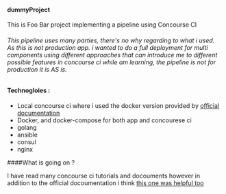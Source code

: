 #### dummyProject
This is Foo Bar project implementing a pipeline using Concourse CI 

###### This pipeline uses many parties, there's no why regarding to what i used. As this is not production app. i wanted to do a full deployment for multi components using different approaches that can introduce me to  different possible features in concourse ci while am learning, the pipeline is not for production it is AS is.

#### Technogloies :
 * Local concourse ci where i used the docker version provided by [official documentation] 
 * Docker, and docker-compose for both app and concourese ci
 * golang
 * ansible
 * consul
 * nginx
 
 
 
 ####What is going on ?
 
 
 
 
 I have read many concourse ci tutorials and docouments however in addition to the official docoumentation i think [this one was helpful too]
 
 [official documentation]: https://concourse-ci.org/docker-repository.html
 [this one was helpful too]: https://github.com/JeffDeCola/hello-go



